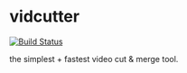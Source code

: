 # vidcutter

[![Build Status](https://travis-ci.org/UnitedRPMs/vidcutter.svg?branch=master)](https://travis-ci.org/UnitedRPMs/vidcutter)

the simplest + fastest video cut & merge tool.
